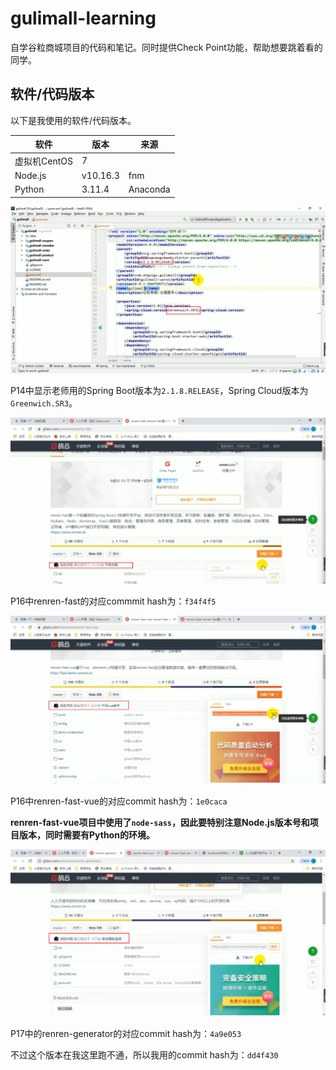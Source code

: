 # gulimall-learning

自学谷粒商城项目的代码和笔记。同时提供Check Point功能，帮助想要跳着看的同学。

## 软件/代码版本

以下是我使用的软件/代码版本。

| 软件         | 版本     | 来源     |
| ------------ | -------- | -------- |
| 虚拟机CentOS | 7        |          |
| Node.js      | v10.16.3 | fnm      |
| Python       | 3.11.4   | Anaconda |

![image-20231012012728796](./assets/image-20231012012728796.png)

P14中显示老师用的Spring Boot版本为`2.1.8.RELEASE`，Spring Cloud版本为`Greenwich.SR3`。

![image-20231012011322537](./assets/image-20231012011322537.png)

P16中renren-fast的对应commmit hash为：`f34f4f5`

![image-20231012011055370](./assets/image-20231012011055370.png)

P16中renren-fast-vue的对应commit hash为：`1e0caca`

**renren-fast-vue项目中使用了`node-sass`，因此要特别注意Node.js版本号和项目版本，同时需要有Python的环境。**

![image-20231012011608245](./assets/image-20231012011608245.png)

P17中的renren-generator的对应commit hash为：`4a9e053`

不过这个版本在我这里跑不通，所以我用的commit hash为：`dd4f430`


